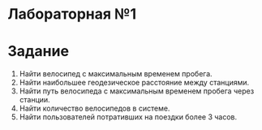 # Лабораторная №1
# Задание
1) Найти велосипед с максимальным временем пробега.
2) Найти наибольшее геодезическое расстояние между станциями.
3) Найти путь велосипеда с максимальным временем пробега через станции.
4) Найти количество велосипедов в системе.
5) Найти пользователей потративших на поездки более 3 часов.
